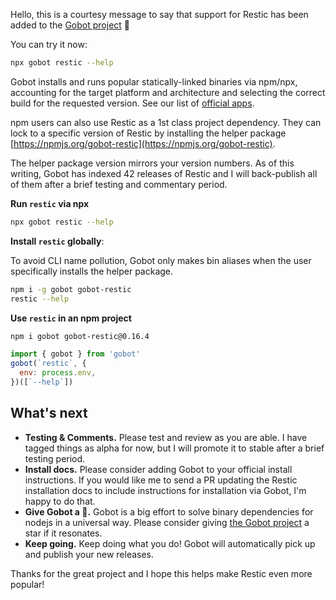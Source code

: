 Hello, this is a courtesy message to say that support for Restic has been added to the [Gobot project](https://www.npmjs.com/package/gobot) 🎸

You can try it now:

```bash
npx gobot restic --help
```

Gobot installs and runs popular statically-linked binaries via npm/npx, accounting for the target platform and architecture and selecting the correct build for the requested version. See our list of [official apps](https://www.npmjs.com/package/gobot#official-gobot-apps).

npm users can also use Restic as a 1st class project dependency. They can lock to a specific version of Restic by installing the helper package [https://npmjs.org/gobot-restic](https://npmjs.org/gobot-restic).

The helper package version mirrors your version numbers. As of this writing, Gobot has indexed 42 releases of Restic and I will back-publish all of them after a brief testing and commentary period.

**Run `restic` via npx**

```bash
npx gobot restic --help
```

**Install `restic` globally**:

To avoid CLI name pollution, Gobot only makes bin aliases when the user specifically installs the helper package.

```bash
npm i -g gobot gobot-restic
restic --help
```

**Use `restic` in an npm project**

```bash
npm i gobot gobot-restic@0.16.4
```

```js
import { gobot } from 'gobot'
gobot(`restic`, {
  env: process.env,
})([`--help`])
```



## What's next

- **Testing & Comments.** Please test and review as you are able. I have tagged things as alpha for now, but I will promote it to stable after a brief testing period.
- **Install docs.** Please consider adding Gobot to your official install instructions. If you would like me to send a PR updating the Restic installation docs to include instructions for installation via Gobot, I'm happy to do that.
- **Give Gobot a 💫.** Gobot is a big effort to solve binary dependencies for nodejs in a universal way. Please consider giving [the Gobot project](https://github.com/benallfree/gobot) a star if it resonates.
- **Keep going.** Keep doing what you do! Gobot will automatically pick up and publish your new releases.

Thanks for the great project and I hope this helps make Restic even more popular!
